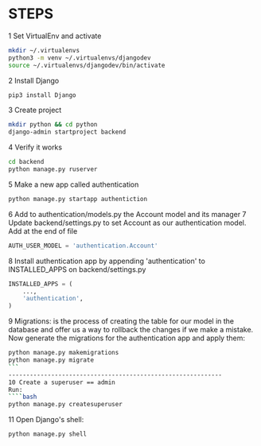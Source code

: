# STEPS
1 Set VirtualEnv and activate
````bash
mkdir ~/.virtualenvs
python3 -m venv ~/.virtualenvs/djangodev
source ~/.virtualenvs/djangodev/bin/activate
````
2 Install Django
````bash
pip3 install Django
````
3 Create project
````bash
mkdir python && cd python
django-admin startproject backend
````
4 Verify it works
````bash
cd backend
python manage.py ruserver
````
5 Make a new app called authentication
````bash
python manage.py startapp authentiction
````
6 Add to authentication/models.py the Account model and its manager
7 Update backend/settings.py to set Account as our authentication model. Add at the end of file
````python
AUTH_USER_MODEL = 'authentication.Account'
````
8 Install authentication app by appending 'authentication' to INSTALLED_APPS on backend/settings.py
````python
INSTALLED_APPS = (
    ...,
    'authentication',
)
````
9 Migrations: is the process of creating the table for our model in the database and offer us a way to rollback the changes if we make a mistake.
Now generate the migrations for the authentication app and apply them:
````bash
python manage.py makemigrations
python manage.py migrate
```
------------------------------------------------------------
10 Create a superuser == admin
Run:
````bash
python manage.py createsuperuser
````
11 Open Django's shell:
````
python manage.py shell
````

